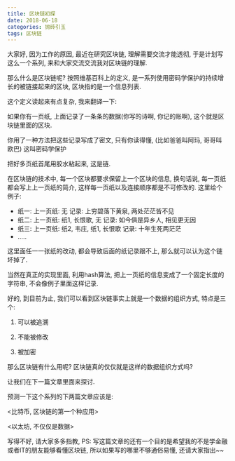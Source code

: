 ```yaml
---
title: 区块链初探
date: 2018-06-18
categories: 抛砖引玉
tags: 区块链
---
```

大家好, 因为工作的原因, 最近在研究区块链, 
理解需要交流才能透彻, 于是计划写这么一个系列, 来和大家交流交流我对区块链的理解.

那么什么是区块链呢? 
按照维基百科上的定义, 是一系列使用密码学保护的持续增长的被链接起来的区块, 区块指的是一个信息列表.

这个定义读起来有点复杂, 我来翻译一下:

如果你有一页纸, 上面记录了一条条的数据(你写的诗啊, 你记的账啊), 这个就是区块链里面的区块.

你用了一种方法把这些记录写成了密文, 只有你读得懂, (比如爸爸叫阿玛, 哥哥叫欧巴) 这叫密码学保护

把好多页纸首尾用胶水粘起来, 这是链.

在区块链的技术中, 每一个区块都要求保留上一个区块的信息, 换句话说, 每一页纸都会写上上一页纸的简介, 这样每一页纸以及连接顺序都是不可修改的. 这里给个例子:

* 纸一:  上一页纸: 无   记录: 上穷碧落下黄泉, 两处茫茫皆不见
* 纸二:  上一页纸: 纸1, 长恨歌, 无   记录: 如今俱是异乡人, 相见更无因
* 纸三:  上一页纸: 纸2, 韦庄, 纸1, 长恨歌    记录: 十年生死两茫茫
* …..

这里面任一一张纸的改动, 都会导致后面的纸记录跟不上, 那么就可以认为这个链坏掉了.

当然在真正的实现里面, 利用hash算法, 把上一页纸的信息变成了一个固定长度的字符串, 不会像例子里面这样记录.

好的, 到目前为止, 我们可以看到区块链事实上就是一个数据的组织方式, 特点是三个:

1. 可以被追溯

2. 不能被修改

3. 被加密

那么区块链有什么用呢? 区块链真的仅仅就是这样的数据组织方式吗?

让我们在下一篇文章里面来探讨.

预测一下这个系列的下两篇文章应该是:

<比特币, 区块链的第一个种应用>

<以太坊, 不仅仅是数据>

写得不好, 请大家多多指教, PS: 写这篇文章的还有一个目的是希望我的不是学金融或者IT的朋友能够看懂区块链, 所以如果写的哪里不够通俗易懂, 还请大家指出~~
